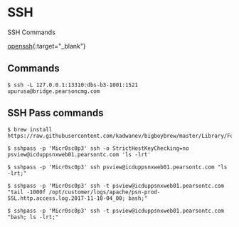 # SSH

SSH Commands

[openssh](https://www.openssh.com/manual.html){:target="_blank"}


## Commands

	$ ssh -L 127.0.0.1:13310:dbs-b3-1001:1521 upurusa@bridge.pearsoncmg.com

## SSH Pass commands

	$ brew install https://raw.githubusercontent.com/kadwanev/bigboybrew/master/Library/Formula/sshpass.rb

	$ sshpass -p 'Micr0sc0p3' ssh -o StrictHostKeyChecking=no psview@icduppsnxweb01.pearsontc.com 'ls -lrt'

	$ sshpass -p 'Micr0sc0p3' ssh psview@icduppsnxweb01.pearsontc.com "ls -lrt;"

	$ sshpass -p 'Micr0sc0p3' ssh -t psview@icduppsnxweb01.pearsontc.com "tail -1000f /opt/customer/logs/apache/psn-prod-SSL.http.access.log.2017-11-10-04_00; bash;"

	$ sshpass -p 'Micr0sc0p3' ssh -t psview@icduppsnxweb01.pearsontc.com "bash; ls -lrt;"

	
	

